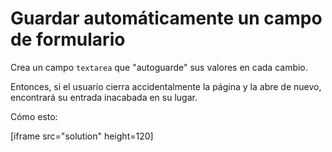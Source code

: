 
# Guardar automáticamente un campo de formulario

Crea un campo `textarea` que "autoguarde" sus valores en cada cambio.

Entonces, si el usuario cierra accidentalmente la página y la abre de nuevo, encontrará su entrada inacabada en su lugar.

Cómo esto:

[iframe src="solution" height=120]
